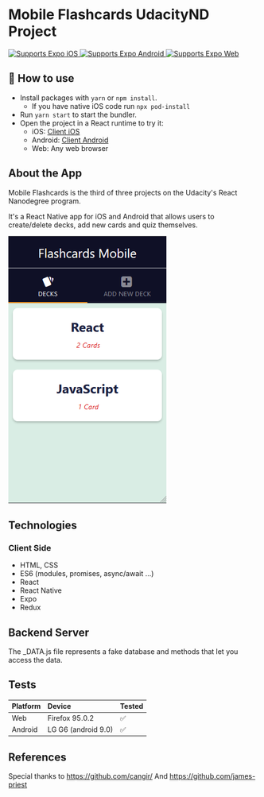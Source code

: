 # Mobile Flashcards UdacityND Project

<p>
  <!-- iOS -->
  <a href="https://itunes.apple.com/app/apple-store/id982107779">
    <img alt="Supports Expo iOS" longdesc="Supports Expo iOS" src="https://img.shields.io/badge/iOS-4630EB.svg?style=flat-square&logo=APPLE&labelColor=999999&logoColor=fff" />
  </a>
  <!-- Android -->
  <a href="https://play.google.com/store/apps/details?id=host.exp.exponent&referrer=blankexample">
    <img alt="Supports Expo Android" longdesc="Supports Expo Android" src="https://img.shields.io/badge/Android-4630EB.svg?style=flat-square&logo=ANDROID&labelColor=A4C639&logoColor=fff" />
  </a>
  <!-- Web -->
  <a href="https://docs.expo.dev/workflow/web/">
    <img alt="Supports Expo Web" longdesc="Supports Expo Web" src="https://img.shields.io/badge/web-4630EB.svg?style=flat-square&logo=GOOGLE-CHROME&labelColor=4285F4&logoColor=fff" />
  </a>
</p>

## 🚀 How to use

- Install packages with `yarn` or `npm install`.
  - If you have native iOS code run `npx pod-install`
- Run `yarn start` to start the bundler.
- Open the project in a React runtime to try it:
  - iOS: [Client iOS](https://itunes.apple.com/app/apple-store/id982107779)
  - Android: [Client Android](https://play.google.com/store/apps/details?id=host.exp.exponent&referrer=blankexample)
  - Web: Any web browser

## About the App

Mobile Flashcards is the third of three projects on the Udacity's React Nanodegree program.

It's a React Native app for iOS and Android that allows users to create/delete decks, add new cards and quiz themselves.

![screenshot #1](screenshots/home.png)

## Technologies

### Client Side

- HTML, CSS
- ES6 (modules, promises, async/await ...)
- React
- React Native
- Expo
- Redux

## Backend Server

The \_DATA.js file represents a fake database and methods that let you access the data.

## Tests

| Platform | Device              | Tested             |
| :------- | :------------------ | :----------------- |
| Web      | Firefox 95.0.2      | :white_check_mark: |
| Android  | LG G6 (android 9.0) | :white_check_mark: |

## References

Special thanks to https://github.com/cangir/
And https://github.com/james-priest
